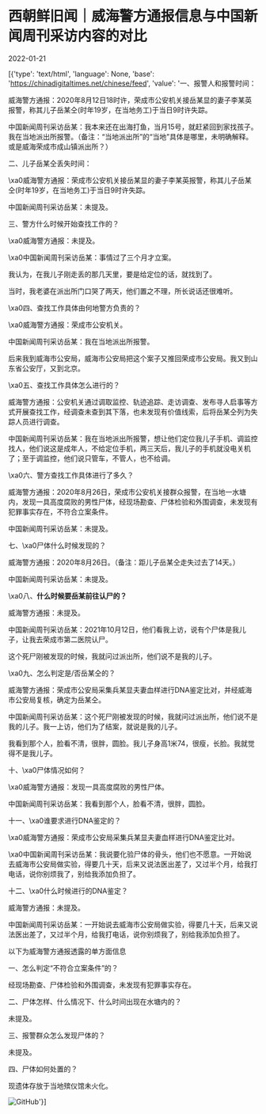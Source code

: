 # 西朝鲜旧闻｜威海警方通报信息与中国新闻周刊采访内容的对比

2022-01-21

[{'type': 'text/html', 'language': None, 'base': 'https://chinadigitaltimes.net/chinese/feed', 'value': '一、报警人和报警时间：

威海警方通报：2020年8月12日18时许，荣成市公安机关接岳某显的妻子李某英报警，称其儿子岳某仝(时年19岁，在当地务工)于当日9时许失踪。

中国新闻周刊采访岳某：我本来还在出海打鱼，当月15号，就赶紧回到家找孩子。我在当地派出所报警。（备注：“当地派出所”的“当地”具体是哪里，未明确解释。或是威海荣成市成山镇派出所？）

二、儿子岳某仝丢失时间：

\xa0威海警方通报：荣成市公安机关接岳某显的妻子李某英报警，称其儿子岳某仝(时年19岁，在当地务工)于当日9时许失踪。

中国新闻周刊采访岳某：未提及。

三、警方什么时候开始查找工作的？

\xa0威海警方通报：未提及。

\xa0中国新闻周刊采访岳某：事情过了三个月才立案。

我认为，在我儿子刚走丢的那几天里，要是给定位的话，就找到了。

当时，我老婆在派出所门口哭了两天，他们置之不理，所长说话还很难听。

\xa0四、查找工作具体由何地警方负责的？

\xa0威海警方通报：荣成市公安机关。

中国新闻周刊采访岳某：我在当地派出所报警。

后来我到威海市公安局，威海市公安局把这个案子又推回荣成市公安局。我又到山东省公安厅，又到北京。

\xa0五、查找工作具体怎么进行的？

威海警方通报：公安机关通过调取监控、轨迹追踪、走访调查、发布寻人启事等方式开展查找工作，经调查未查到其下落，也未发现有价值线索，后将岳某仝列为失踪人员进行调查。

中国新闻周刊采访岳某：我在当地派出所报警，想让他们定位我儿子手机、调监控找人，他们说这是成年人，不给定位手机，两三天后，我儿子的手机就没电关机了；至于调监控，他们说只管车，不管人，也不给调。

\xa0六、警方查找工作具体进行了多久？

威海警方通报：2020年8月26日，荣成市公安机关接群众报警，在当地一水塘内，发现一具高度腐败的男性尸体，经现场勘查、尸体检验和外围调查，未发现有犯罪事实存在，不符合立案条件。

中国新闻周刊采访岳某：未提及。

七、\xa0尸体什么时候发现的？

威海警方通报：2020年8月26日。（备注：距儿子岳某仝走失过去了14天。）

中国新闻周刊采访岳某：未提及。

\xa0八、**什么时候要岳某前往认尸的？**

威海警方通报：未提及。

中国新闻周刊采访岳某：2021年10月12日，他们看我上访，说有个尸体是我儿子，让我去荣成市第二医院认尸。

这个死尸刚被发现的时候，我就问过派出所，他们说不是我的儿子。

\xa0九、怎么判定是/否岳某仝的？

威海警方通报：荣成市公安局采集兵某显夫妻血样进行DNA鉴定比对，并经威海市公安局复核，确定为岳某仝。

中国新闻周刊采访岳某：这个死尸刚被发现的时候，我就问过派出所，他们说不是我的儿子。我一上访，他们为了结案，就说是我的儿子。

我看到那个人，脸看不清，很胖，圆脸。我儿子身高1米74，很瘦，长脸。我就觉得不是我儿子。

十、\xa0尸体情况如何？

\xa0威海警方通报：发现一具高度腐败的男性尸体。

中国新闻周刊采访岳某：我看到那个人，脸看不清，很胖，圆脸。

十一、\xa0谁要求进行DNA鉴定的？

\xa0威海警方通报：荣成市公安局采集兵某显夫妻血样进行DNA鉴定比对。

\xa0中国新闻周刊采访岳某：我说要化验尸体的骨头，他们也不愿意。一开始说去威海市公安局做实验，得要几十天，后来又说法医出差了，又过半个月，给我打电话，说你别烦我了，别给我添加负担了。

十二、\xa0什么时候进行的DNA鉴定？

威海警方通报：未提及。

中国新闻周刊采访岳某：一开始说去威海市公安局做实验，得要几十天，后来又说法医出差了，又过半个月，给我打电话，说你别烦我了，别给我添加负担了。

以下为威海警方通报透露的单方面信息

一、怎么判定“不符合立案条件”的？

经现场勘查、尸体检验和外围调查，未发现有犯罪事实存在。

二、尸体怎样、什么情况下、什么时间出现在水塘内的？

未提及。

三、报警群众怎么发现尸体的？

未提及。

四、尸体如何处置的？

现遗体存放于当地殡仪馆未火化。

![GitHub](https://chinadigitaltimes.net/chinese/files/2022/01/post-676009-61ea7b24ae99e.)'}]